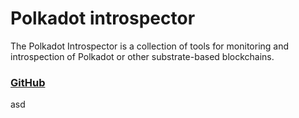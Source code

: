 # Polkadot introspector

The Polkadot Introspector is a collection of tools for monitoring and introspection of Polkadot or other substrate-based blockchains.

### [GitHub](https://github.com/paritytech/polkadot-introspector)
asd